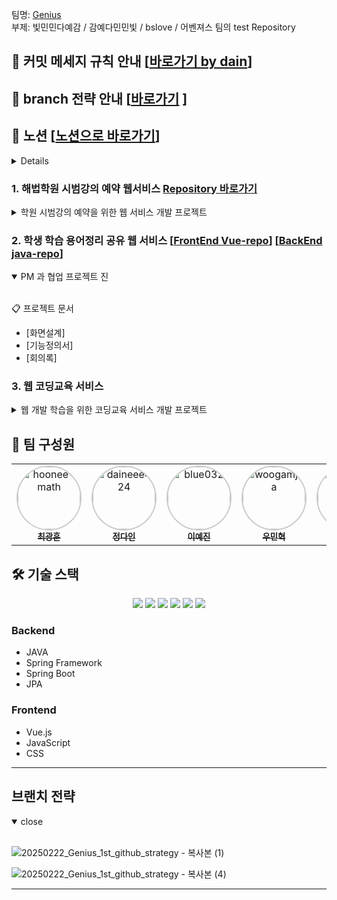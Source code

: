 팀명: [Genius](#section1)<br>
부제: 빛민민다예감 / 감예다민민빛 / bslove / 어벤져스 팀의 test Repository<br>
## 📌 커밋 메세지 규칙 안내 [[바로가기 by dain](https://github.com/ChunJae-Full-Stack-FinalProject/meeting/blob/main/%EC%BB%A4%EB%B0%8B%EB%A9%94%EC%8B%9C%EC%A7%80%20%EA%B7%9C%EC%B9%99.md)]

## 📌 branch 전략 안내 [[바로가기](#section2) ]

## 📅 노션 [[노션으로 바로가기](https://www.notion.so/GenieQ-1aced0befda380baad17c1c87eb770c4?pvs=4)]
<details>
<table>
  <thead>
    <tr>
      <th>일</th><th>월</th><th>화</th><th>수</th><th>목</th><th>금</th><th>토</th>
    </tr>
  </thead>
  <tbody>
    <tr>
      <td></td><td></td><td></td><td></td><td></td><td></td><td>1</td>
    </tr>
    <tr>
      <td>2</td><td>3</td><td>4</td><td>5</td><td>6</td><td>7</td><td>8</td>
    </tr>
    <tr>
      <td>9</td>
      <td><a href="https://github.com/ChunJae-Full-Stack-FinalProject/meeting/blob/main/%ED%9A%8C%EC%9D%98%EB%A1%9D.txt#L2">10</a></td>
      <td>11</td>      <td>12</td>      <td>13</td>      <td><a href="https://github.com/ChunJae-Full-Stack-FinalProject/meeting/blob/main/%ED%9A%8C%EC%9D%98%EB%A1%9D.txt#L52">14</a></td>      <td>15</td>
    </tr>
    <tr>
      <td>16</td>      <td>17</td>      <td><a href="https://github.com/ChunJae-Full-Stack-FinalProject/meeting/blob/main/%ED%9A%8C%EC%9D%98%EB%A1%9D.txt#L69">18</a></td>      <td>19</td>      <td>20</td>      <td>21</td>      <td>22</td>
    </tr>
    <tr>
      <td>23</td>      <td>24</td>      <td>25</td>      <td>26</td>      <td>27</td>      <td>28</td>      <td></td>
    </tr>
  </tbody>
</table>
</details>

### 1. 해법학원 시범강의 예약 웹서비스 [Repository 바로가기](https://github.com/ChunJae-Full-Stack-FinalProject/1st_reservation)
<details><summary> 학원 시범강의 예약을 위한 웹 서비스 개발 프로젝트</summary><br>

📋 프로젝트 문서
- [화면설계](https://www.figma.com/design/H0X5PaPsXdEhBhfo94oj2V/ChunJae-Full-Stack-Final-Project?node-id=0-1&p=f&t=RQGkB4juDY2PdwhF-0)
- [기능 플로우 차트](https://www.figma.com/design/H0X5PaPsXdEhBhfo94oj2V/ChunJae-Full-Stack-Final-Project?node-id=0-1&t=WI6CIlGyT0RicRup-1)
- [기능정의서]
- [회의록]
</details>

### 2. 학생 학습 용어정리 공유 웹 서비스 [[FrontEnd Vue-repo](https://github.com/ChunJae-Full-Stack-FinalProject/2nd_GenieQ_FrontEnd)] [[BackEnd java-repo](https://github.com/ChunJae-Full-Stack-FinalProject/2nd_GenieQ_BackEnd)]
<details open><summary> PM 과 협업 프로젝트 진</summary><br>

📋 프로젝트 문서
- [화면설계]
- [기능정의서]
- [회의록]
</details>

### 3. 웹 코딩교육 서비스
<details><summary>웹 개발 학습을 위한 코딩교육 서비스 개발 프로젝트</summary><br>

📋 프로젝트 문서
- [화면설계]
- [기능정의서]
- [회의록]
</details>

## 👥 팀 구성원
<a id="section1"></a>
<table>
  <tr>
    <td align="center">
      <a href="https://github.com/hoonee-math">
        <img src="https://github.com/hoonee-math.png" width="100px;" alt="hoonee-math" style="border-radius:50%; border: 2px solid #00000033;"/>
        <br/>
        <sub><b>최광훈</b></sub>
      </a>
    </td>
    <td align="center">
      <a href="https://github.com/daineee424">
        <img src="https://github.com/daineee424.png" width="100px;" alt="daineee424" style="border-radius:50%; border: 2px solid #00000033;"/>
        <br/>
        <sub><b>정다인</b></sub>
      </a>
    </td>
    <td align="center">
      <a href="https://github.com/blue032">
        <img src="https://github.com/blue032.png" width="100px;" alt="blue032" style="border-radius:50%; border: 2px solid #00000033;"/>
        <br/>
        <sub><b>이예진</b></sub>
      </a>
    </td>
    <td align="center">
      <a href="https://github.com/woogamjaa">
        <img src="https://github.com/woogamjaa.png" width="100px;" alt="woogamjaa" style="border-radius:50%; border: 2px solid #00000033;"/>
        <br/>
        <sub><b>우민혁</b></sub>
      </a>
    </td>
    <td align="center">
      <a href="https://github.com/my2min0">
        <img src="https://github.com/my2min0.png" width="100px;" alt="my2min0" style="border-radius:50%; border: 2px solid #00000033;"/>
        <br/>
        <sub><b>이민영</b></sub>
      </a>
    </td>
    <td align="center">
      <a href="https://github.com/minho0802">
        <img src="https://github.com/minho0802.png" width="100px;" alt="minho0802" style="border-radius:50%; border: 2px solid #00000033;"/>
        <br/>
        <sub><b>김민호</b></sub>
      </a>
    </td>
  </tr>
</table>

## 🛠 기술 스택
<div align="center">
  <img src="https://img.shields.io/badge/Java-ED8B00?style=for-the-badge&logo=openjdk&logoColor=white" />
  <img src="https://img.shields.io/badge/Spring-6DB33F?style=for-the-badge&logo=spring&logoColor=white" />
  <img src="https://img.shields.io/badge/Spring_Boot-F2F4F9?style=for-the-badge&logo=spring-boot" />
  <img src="https://img.shields.io/badge/Vue.js-35495E?style=for-the-badge&logo=vuedotjs&logoColor=4FC08D" />
  <img src="https://img.shields.io/badge/JavaScript-323330?style=for-the-badge&logo=javascript&logoColor=F7DF1E" />
  <img src="https://img.shields.io/badge/CSS3-1572B6?style=for-the-badge&logo=css3&logoColor=white" />
</div>

### Backend
- JAVA
- Spring Framework
- Spring Boot
- JPA

### Frontend
- Vue.js
- JavaScript
- CSS


---

<a id="section2"></a>
## 브랜치 전략
<details open><summary>close</summary><br>
  
![20250222_Genius_1st_github_strategy - 복사본 (1)](https://github.com/user-attachments/assets/0e0dc331-5b1c-4f1b-9a05-e63a65f18a0d)

![20250222_Genius_1st_github_strategy - 복사본 (4)](https://github.com/user-attachments/assets/62f5b50c-9950-440e-ace3-094d86714329)

</details>

---
